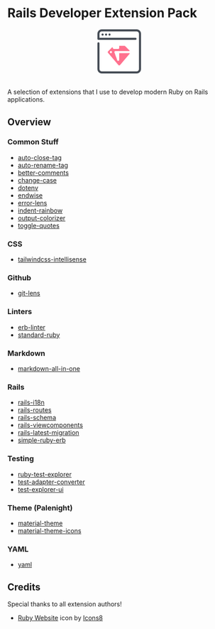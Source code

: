 # Rails Developer Extension Pack

<div align="center">
<img src="icons8-ruby-website-512.png" width=20%>
</div>

##
A selection of extensions that I use to develop modern Ruby on Rails applications.
##

## Overview

### Common Stuff
- [auto-close-tag](https://marketplace.visualstudio.com/items?itemName=formulahendry.auto-close-tag)
- [auto-rename-tag](https://marketplace.visualstudio.com/items?itemName=formulahendry.auto-rename-tag)
- [better-comments](https://marketplace.visualstudio.com/items?itemName=aaron-bond.better-comments)
- [change-case](https://marketplace.visualstudio.com/items?itemName=wmaurer.change-case)
- [dotenv](https://marketplace.visualstudio.com/items?itemName=dotenv.dotenv-vscode)
- [endwise](https://marketplace.visualstudio.com/items?itemName=kaiwood.endwise)
- [error-lens](https://marketplace.visualstudio.com/items?itemName=usernamehw.errorlens)
- [indent-rainbow](https://marketplace.visualstudio.com/items?itemName=oderwat.indent-rainbow)
- [output-colorizer](https://marketplace.visualstudio.com/items?itemName=IBM.output-colorizer)
- [toggle-quotes](https://marketplace.visualstudio.com/items?itemName=BriteSnow.vscode-toggle-quotes)

### CSS
- [tailwindcss-intellisense](https://marketplace.visualstudio.com/items?itemName=bradlc.vscode-tailwindcss)

### Github
- [git-lens](https://marketplace.visualstudio.com/items?itemName=eamodio.gitlens)

### Linters
- [erb-linter](https://marketplace.visualstudio.com/items?itemName=manuelpuyol.erb-linter)
- [standard-ruby](https://marketplace.visualstudio.com/items?itemName=testdouble.vscode-standard-ruby)

### Markdown
- [markdown-all-in-one](https://marketplace.visualstudio.com/items?itemName=yzhang.markdown-all-in-one)

### Rails
- [rails-i18n](https://marketplace.visualstudio.com/items?itemName=shanehofstetter.rails-i18n)
- [rails-routes](https://marketplace.visualstudio.com/items?itemName=aki77.rails-routes)
- [rails-schema](https://marketplace.visualstudio.com/items?itemName=tavo.rails-schema)
- [rails-viewcomponents](https://marketplace.visualstudio.com/items?itemName=aki77.rails-view-component)
- [rails-latest-migration](https://marketplace.visualstudio.com/items?itemName=tmikoss.rails-latest-migration)
- [simple-ruby-erb](https://marketplace.visualstudio.com/items?itemName=vortizhe.simple-ruby-erb)

### Testing
- [ruby-test-explorer](https://marketplace.visualstudio.com/items?itemName=connorshea.vscode-ruby-test-adapter)
- [test-adapter-converter](https://marketplace.visualstudio.com/items?itemName=ms-vscode.test-adapter-converter)
- [test-explorer-ui](https://marketplace.visualstudio.com/items?itemName=hbenl.vscode-test-explorer)

### Theme (Palenight)
- [material-theme](https://marketplace.visualstudio.com/items?itemName=Equinusocio.vsc-material-theme)
- [material-theme-icons](https://marketplace.visualstudio.com/items?itemName=Equinusocio.vsc-material-theme-icons)

### YAML
- [yaml](https://marketplace.visualstudio.com/items?itemName=redhat.vscode-yaml)


## Credits
Special thanks to all extension authors!

- [Ruby Website](https://icons8.com/icon/a2VYPDcRMBOd/ruby-website) icon by [Icons8](https://icons8.com)
